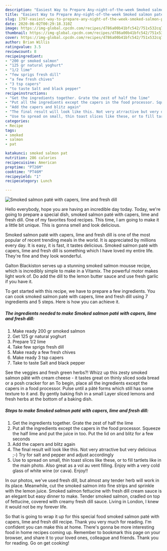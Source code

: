 ```yaml
---
description: "Easiest Way to Prepare Any-night-of-the-week Smoked salmon paté with capers, lime and fresh dill"
title: "Easiest Way to Prepare Any-night-of-the-week Smoked salmon paté with capers, lime and fresh dill"
slug: 1797-easiest-way-to-prepare-any-night-of-the-week-smoked-salmon-pate-with-capers-lime-and-fresh-dill
date: 2020-06-02T00:29:18.310Z
image: https://img-global.cpcdn.com/recipes/d786a00b41bfc542/751x532cq70/smoked-salmon-pate-with-capers-lime-and-fresh-dill-recipe-main-photo.jpg
thumbnail: https://img-global.cpcdn.com/recipes/d786a00b41bfc542/751x532cq70/smoked-salmon-pate-with-capers-lime-and-fresh-dill-recipe-main-photo.jpg
cover: https://img-global.cpcdn.com/recipes/d786a00b41bfc542/751x532cq70/smoked-salmon-pate-with-capers-lime-and-fresh-dill-recipe-main-photo.jpg
author: Brian Willis
ratingvalue: 3.5
reviewcount: 8
recipeingredient:
- "200 gr smoked salmon"
- "125 gr natural yoghurt"
- "1/2 lime"
- "few sprigs fresh dill"
- "a few fresh chives"
- "3 tsp capers"
- "to taste Salt and black pepper"
recipeinstructions:
- "Get the ingredients together. Grate the zest of half the lime"
- "Put all the ingredients except the capers in the food processor. Squeeze the half lime and put the juice in too. Put the lid on and blitz for a few seconds"
- "Add the capers and blitz again"
- "The final result will look like this. Not very atrractive but very delicious ;-) Try for salt and pepper and adjust accordingly"
- "Use to spread on small, thin toast slices like these, or to fill tartlets like in the main photo. Also great as a vol au vent filling. Enjoy with a very cold glass of white wine (or cava). Enjoy!!"
categories:
- Recipe
tags:
- smoked
- salmon
- pat

katakunci: smoked salmon pat 
nutrition: 286 calories
recipecuisine: American
preptime: "PT26M"
cooktime: "PT46M"
recipeyield: "1"
recipecategory: Lunch

---
```



![Smoked salmon paté with capers, lime and fresh dill](https://img-global.cpcdn.com/recipes/d786a00b41bfc542/751x532cq70/smoked-salmon-pate-with-capers-lime-and-fresh-dill-recipe-main-photo.jpg)

Hello everybody, hope you are having an incredible day today. Today, we're going to prepare a special dish, smoked salmon paté with capers, lime and fresh dill. One of my favorites food recipes. This time, I am going to make it a little bit unique. This is gonna smell and look delicious.

Smoked salmon paté with capers, lime and fresh dill is one of the most popular of recent trending meals in the world. It is appreciated by millions every day. It is easy, it is fast, it tastes delicious. Smoked salmon paté with capers, lime and fresh dill is something which I have loved my entire life. They're fine and they look wonderful.

Galton Blackiston serves up a stunning smoked salmon mousse recipe, which is incredibly simple to make in a Vitamix. The powerful motor makes light work of. Do add the dill to the lemon butter sauce and use fresh garlic if you have it.


To get started with this recipe, we have to prepare a few ingredients. You can cook smoked salmon paté with capers, lime and fresh dill using 7 ingredients and 5 steps. Here is how you can achieve it.

<!--inarticleads1-->

##### The ingredients needed to make Smoked salmon paté with capers, lime and fresh dill:

1. Make ready 200 gr smoked salmon
1. Get 125 gr natural yoghurt
1. Prepare 1/2 lime
1. Take few sprigs fresh dill
1. Make ready a few fresh chives
1. Make ready 3 tsp capers
1. Take to taste Salt and black pepper


See the veggies and fresh green herbs?! Whizz up this zesty smoked salmon pâté with cream cheese - it tastes great on thinly sliced soda bread or a posh cracker for an To begin, place all the ingredients except the capers in a food processor. Pulse until a pâté forms which still has some texture to it and. By gently baking fish in a small Layer sliced lemons and fresh herbs at the bottom of a baking dish. 

<!--inarticleads2-->

##### Steps to make Smoked salmon paté with capers, lime and fresh dill:

1. Get the ingredients together. Grate the zest of half the lime
1. Put all the ingredients except the capers in the food processor. Squeeze the half lime and put the juice in too. Put the lid on and blitz for a few seconds
1. Add the capers and blitz again
1. The final result will look like this. Not very atrractive but very delicious ;-) Try for salt and pepper and adjust accordingly
1. Use to spread on small, thin toast slices like these, or to fill tartlets like in the main photo. Also great as a vol au vent filling. Enjoy with a very cold glass of white wine (or cava). Enjoy!!


In our photos, we&#39;ve used fresh dill, but almost any tender herb will work in its place. Meanwhile, cut the smoked salmon into fine strips and sprinkle with the lemon juice. Smoked salmon fettucine with fresh dill cream sauce is an elegant but easy dinner to make. Tender smoked salmon, cradled on top of fettucine, covered with creamy fresh dill sauce. Living in London, I knew it would not be my forever life. 

So that is going to wrap it up for this special food smoked salmon paté with capers, lime and fresh dill recipe. Thank you very much for reading. I'm confident you can make this at home. There's gonna be more interesting food in home recipes coming up. Remember to bookmark this page on your browser, and share it to your loved ones, colleague and friends. Thank you for reading. Go on get cooking!
